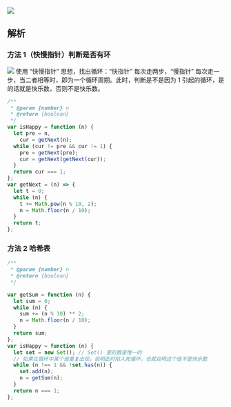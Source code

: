 ![](https://output66.oss-cn-beijing.aliyuncs.com/img/20220219190250.png)

## 解析

### 方法 1（快慢指针）判断是否有环

![](https://output66.oss-cn-beijing.aliyuncs.com/img/20220219204217.png)
使用 “快慢指针” 思想，找出循环：“快指针” 每次走两步，“慢指针” 每次走一步，当二者相等时，即为一个循环周期。此时，判断是不是因为 1 引起的循环，是的话就是快乐数，否则不是快乐数。

```js
/**
 * @param {number} n
 * @return {boolean}
 */
var isHappy = function (n) {
  let pre = n,
    cur = getNext(n);
  while (cur != pre && cur != 1) {
    pre = getNext(pre);
    cur = getNext(getNext(cur));
  }
  return cur === 1;
};
var getNext = (n) => {
  let t = 0;
  while (n) {
    t += Math.pow(n % 10, 2);
    n = Math.floor(n / 10);
  }
  return t;
};
```

### 方法 2 哈希表

```js
/**
 * @param {number} n
 * @return {boolean}
 */

var getSum = function (n) {
  let sum = 0;
  while (n) {
    sum += (n % 10) ** 2;
    n = Math.floor(n / 10);
  }
  return sum;
};
var isHappy = function (n) {
  let set = new Set(); // Set() 里的数是惟一的
  // 如果在循环中某个值重复出现，说明此时陷入死循环，也就说明这个值不是快乐数
  while (n !== 1 && !set.has(n)) {
    set.add(n);
    n = getSum(n);
  }
  return n === 1;
};
```

